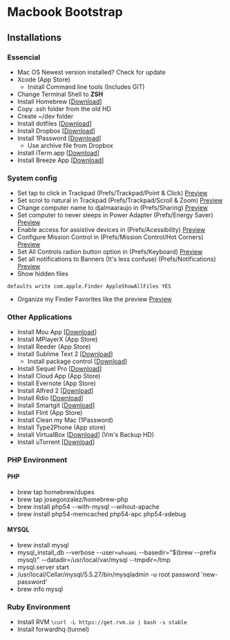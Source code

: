 # Macbook Bootstrap

## Installations

### Essencial
- Mac OS Newest version installed? Check for update
- Xcode (App Store)
  - Install Command line tools (Includes GIT)
- Change Terminal Shell to **ZSH**
- Install Homebrew [[Download](http://mxcl.github.io/homebrew/)]
- Copy .ssh folder from the old HD
- Create ~/dev folder
- Install dotfiles [[Download](https://github.com/djalmaaraujo/dotfiles)]
- Install Dropbox [[Download](http://dropbox.com/)]
- Install 1Password [[Download](https://agilebits.com/onepassword)]
	- Use archive file from Dropbox
- Install iTerm.app [[Download](http://www.iterm2.com/#/section/home)]
- Install Breeze App [[Download](http://www.autumnapps.com/breeze/)]

### System config
- Set tap to click in Trackpad (Prefs/Trackpad/Point & Click) [Preview](http://cl.ly/image/3W1B0A1B2d0x)
- Set scrol to natural in Trackpad (Prefs/Trackpad/Scroll & Zoom) [Preview](http://cl.ly/image/2n3N1Q3x2c3N)
- Change computer name to djalmaaraujo in (Prefs/Sharing) [Preview](http://cl.ly/image/1d260L3n3o2F)
- Set computer to never sleeps in Power Adapter (Prefs/Energy Saver) [Preview](http://cl.ly/image/3s391f06031r)
- Enable access for assistive devices in (Prefs/Acessibility) [Preview](http://cl.ly/image/1x0C2i250n29)
- Configure Mission Control in (Prefs/Mission Control/Hot Corners) [Preview](http://cl.ly/image/0P1z2R1J2X2k)
- Set All Controls radion button option in (Prefs/Keyboard) [Preview](http://cl.ly/image/1u3H1C1E2U1k)
- Set all notifications to Banners (It's less confuse) (Prefs/Notifications) [Preview](http://cl.ly/image/2n3N1Q3x2c3N)
- Show hidden files
```
defaults write com.apple.Finder AppleShowAllFiles YES
```
- Organize my Finder Favorites like the preview [Preview](http://cl.ly/image/2V3s3I0i3O2n)

### Other Applications
- Install Mou App [[Download](http://mouapp.com/)]
- Install MPlayerX (App Store)
- Install Reeder (App Store)
- Install Sublime Text 2 [[Download](http://www.sublimetext.com/2)]
	- Install package control [[Download](http://wbond.net/sublime_packages/package_control)]
- Install Sequel Pro [[Download](http://www.sequelpro.com/)]
- Install Cloud App (App Store)
- Install Evernote (App Store)
- Install Alfred 2 [[Download](http://alfredapp.com/)]
- Install Rdio [[Download](http://rdio.com/)]
- Install Smartgit [[Download](http://www.syntevo.com/smartgithg/)]
- Install Flint (App Store)
- Install Clean my Mac (1Password)
- Install Type2Phone (App store)
- Install VirtualBox [[Download](https://www.virtualbox.org/)] (Vm's Backup HD)
- Install uTorrent [[Download](http://www.utorrent.com/)]

### PHP Environment
#### PHP
* brew tap homebrew/dupes
* brew tap josegonzalez/homebrew-php
* brew install php54 --with-mysql --wihout-apache
* brew install php54-memcached php54-apc php54-xdebug

#### MYSQL
* brew install mysql
* mysql_install_db --verbose --user=`whoami` --basedir="$(brew --prefix mysql)" --datadir=/usr/local/var/mysql --tmpdir=/tmp
* mysql.server start
* /usr/local/Cellar/mysql/5.5.27/bin/mysqladmin -u root password 'new-password'
* brew info mysql


### Ruby Environment
- Install RVM  ```\curl -L https://get.rvm.io | bash -s stable```
- Install forwardhq (tunnel)
